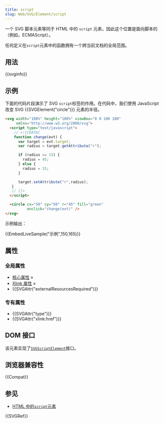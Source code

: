 ```yaml
---
title: script
slug: Web/SVG/Element/script
---
```


一个 SVG 脚本元素等同于 HTML 中的 `script` 元素，因此这个位置是面向脚本的（例如，ECMAScript）。

任何定义在`script`元素中的函数拥有一个跨当前文档的全局范围。

## 用法

{{svginfo}}

## 示例

下面的代码片段演示了 SVG `script`标签的作用。在代码中，我们使用 JavaScript 改变 SVG {{SVGElement("circle")}} 元素的半径。

```html
<svg width="100%" height="100%" viewBox="0 0 100 100"
     xmlns="http://www.w3.org/2000/svg">
  <script type="text/javascript">
    // <![CDATA[
    function change(evt) {
      var target = evt.target;
      var radius = target.getAttribute("r");

      if (radius == 15) {
        radius = 45;
      } else {
        radius = 15;
      }

      target.setAttribute("r",radius);
   }
   // ]]>
  </script>

  <circle cx="50" cy="50" r="45" fill="green"
          onclick="change(evt)" />
</svg>
```

示例输出：

{{EmbedLiveSample("示例",150,165)}}

## 属性

### 全局属性

- [核心属性](/zh-CN/SVG/Attribute#Core) »
- [Xlink 属性](/zh-CN/SVG/Attribute#XLink) »
- {{SVGAttr("externalResourcesRequired")}}

### 专有属性

- {{SVGAttr("type")}}
- {{SVGAttr("xlink:href")}}

## DOM 接口

该元素实现了[`SVGScriptElement`](/zh-CN/DOM/SVGScriptElement)接口。

## 浏览器兼容性

{{Compat}}

## 参见

- [HTML 中的`script`元素](/zh-CN/HTML/Element/Script)

{{SVGRef}}
